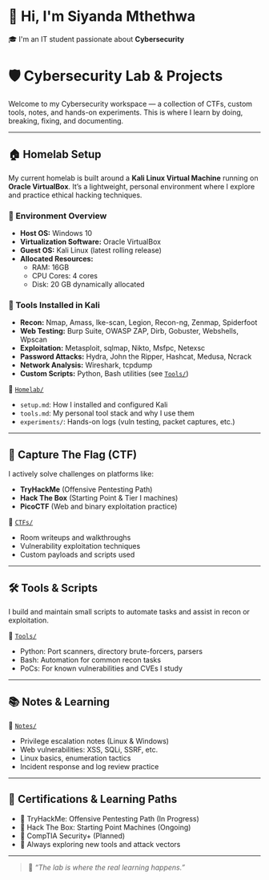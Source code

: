 # 👋 Hi, I'm Siyanda Mthethwa

🎓 I'm an IT student passionate about **Cybersecurity**

# 🛡️ Cybersecurity Lab & Projects

Welcome to my Cybersecurity workspace — a collection of CTFs, custom tools, notes, and hands-on experiments. This is where I learn by doing, breaking, fixing, and documenting.

---

## 🏠 Homelab Setup

My current homelab is built around a **Kali Linux Virtual Machine** running on **Oracle VirtualBox**. It’s a lightweight, personal environment where I explore and practice ethical hacking techniques.

### 🔧 Environment Overview

- **Host OS:** Windows 10
- **Virtualization Software:** Oracle VirtualBox
- **Guest OS:** Kali Linux (latest rolling release)
- **Allocated Resources:**
  - RAM: 16GB
  - CPU Cores: 4 cores
  - Disk: 20 GB dynamically allocated

### 🔨 Tools Installed in Kali

- **Recon:** Nmap, Amass, Ike-scan, Legion, Recon-ng, Zenmap, Spiderfoot
- **Web Testing:** Burp Suite, OWASP ZAP, Dirb, Gobuster, Webshells, Wpscan
- **Exploitation:** Metasploit, sqlmap, Nikto, Msfpc, Netexsc
- **Password Attacks:** Hydra, John the Ripper, Hashcat, Medusa, Ncrack
- **Network Analysis:** Wireshark, tcpdump
- **Custom Scripts:** Python, Bash utilities (see [`Tools/`](./Tools))

📂 [`Homelab/`](./Homelab)
- `setup.md`: How I installed and configured Kali
- `tools.md`: My personal tool stack and why I use them
- `experiments/`: Hands-on logs (vuln testing, packet captures, etc.)

---

## 🎯 Capture The Flag (CTF)

I actively solve challenges on platforms like:
- **TryHackMe** (Offensive Pentesting Path)
- **Hack The Box** (Starting Point & Tier I machines)
- **PicoCTF** (Web and binary exploitation practice)

📂 [`CTFs/`](./CTFs)
- Room writeups and walkthroughs
- Vulnerability exploitation techniques
- Custom payloads and scripts used

---

## 🛠️ Tools & Scripts

I build and maintain small scripts to automate tasks and assist in recon or exploitation.

📂 [`Tools/`](./Tools)
- Python: Port scanners, directory brute-forcers, parsers
- Bash: Automation for common recon tasks
- PoCs: For known vulnerabilities and CVEs I study

---

## 📚 Notes & Learning

📂 [`Notes/`](./Notes)
- Privilege escalation notes (Linux & Windows)
- Web vulnerabilities: XSS, SQLi, SSRF, etc.
- Linux basics, enumeration tactics
- Incident response and log review practice

---

## 📜 Certifications & Learning Paths

- 🎯 TryHackMe: Offensive Pentesting Path (In Progress)
- 🧩 Hack The Box: Starting Point Machines (Ongoing)
- 📘 CompTIA Security+ (Planned)
- 🧠 Always exploring new tools and attack vectors

---

> 💬 _“The lab is where the real learning happens.”_


